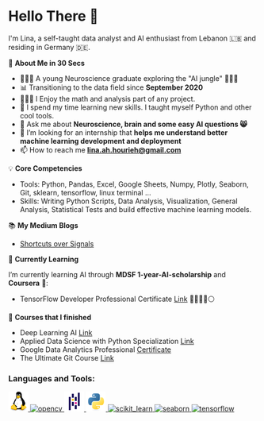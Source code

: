 <h1>Hello There 👋</h1>

I'm Lina, a self-taught data analyst and AI enthusiast from Lebanon 🇱🇧 and residing in Germany 🇩🇪.


🌟 **About Me in 30 Secs**
- 👩🏻‍🔬  A young Neuroscience graduate exploring the "AI jungle" 🌴🤖🎋
- 📊  Transitioning to the data field since **September 2020**
- 👩🏽‍🏫  I Enjoy the math and analysis part of any project.
- 📝  I spend my time learning new skills. I taught myself Python and other cool tools.
- 💬  Ask me about **Neuroscience, brain and some easy AI questions 😸**
- 👯  I’m looking for an internship that **helps me understand better machine learning development and deployment**
- 📫  How to reach me **lina.ah.hourieh@gmail.com**


💡 **Core Competencies**

- Tools: Python, Pandas, Excel, Google Sheets, Numpy, Plotly, Seaborn, Git, sklearn, tensorflow, linux terminal ...
- Skills: Writing Python Scripts, Data Analysis, Visualization, General Analysis, Statistical Tests and build effective machine learning models.

📚 **My Medium Blogs**

- [Shortcuts over Signals](https://medium.com/@lina73193/shortcuts-over-signal-96339f3b162c)

🧮 **Currently Learning**

I’m currently learning AI through **MDSF 1-year-AI-scholarship** and **Coursera** 🌱:
 
- TensorFlow Developer Professional Certificate [Link](https://www.deeplearning.ai/courses/tensorflow-developer-professional-certificate/) 🔵🔵🔵🔵⚪


🧮 **Courses that I finished**

- Deep Learning AI [Link](https://www.coursera.org/specializations/deep-learning)
- Applied Data Science with Python Specialization [Link](https://www.coursera.org/specializations/data-science-python)
- Google Data Analytics Professional [Certificate](https://www.coursera.org/account/accomplishments/specialization/certificate/UN4WYA6M2PXK)
- The Ultimate Git Course [Link](https://codewithmosh.com/courses?query=git)

<h3 align="left">Languages and Tools:</h3>
<p align="left"> <a href="https://www.linux.org/" target="_blank" rel="noreferrer"> <img src="https://raw.githubusercontent.com/devicons/devicon/master/icons/linux/linux-original.svg" alt="linux" width="40" height="40"/> </a> <a width="40" height="40"/> </a> <a href="https://opencv.org/" target="_blank" rel="noreferrer"> <img src="https://www.vectorlogo.zone/logos/opencv/opencv-icon.svg" alt="opencv" width="40" height="40"/> </a> <a href="https://pandas.pydata.org/" target="_blank" rel="noreferrer"> <img src="https://raw.githubusercontent.com/devicons/devicon/2ae2a900d2f041da66e950e4d48052658d850630/icons/pandas/pandas-original.svg" alt="pandas" width="40" height="40"/> </a> <a href="https://www.python.org" target="_blank" rel="noreferrer"> <img src="https://raw.githubusercontent.com/devicons/devicon/master/icons/python/python-original.svg" alt="python" width="40" height="40"/> </a> <a href="https://scikit-learn.org/" target="_blank" rel="noreferrer"> <img src="https://upload.wikimedia.org/wikipedia/commons/0/05/Scikit_learn_logo_small.svg" alt="scikit_learn" width="40" height="40"/> </a> <a href="https://seaborn.pydata.org/" target="_blank" rel="noreferrer"> <img src="https://seaborn.pydata.org/_images/logo-mark-lightbg.svg" alt="seaborn" width="40" height="40"/> </a> <a href="https://www.tensorflow.org" target="_blank" rel="noreferrer"> <img src="https://www.vectorlogo.zone/logos/tensorflow/tensorflow-icon.svg" alt="tensorflow" width="40" height="40"/> </a> </p>


